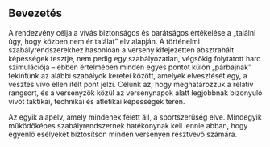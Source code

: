 ## Bevezetés

A rendezvény célja a vívás biztonságos és barátságos értékelése a „találni úgy, hogy közben nem ér találat” elv alapján. A történelmi szabályrendszerekhez hasonlóan a verseny kifejezetten absztrahált képességek tesztje, nem pedig egy szabályozatlan, végsőkig folytatott harc szimulációja – ebben
értelmében minden egyes pontot külön „párbajnak” tekintünk az alábbi szabályok keretei között, amelyek elvesztését egy, a vesztes vívó ellen ítélt pont jelzi. Célunk az, hogy meghatározzuk a relatív rangsort, és a versenyzők közül az versenynapok alatt legjobbnak bizonyuló vívót taktikai, technikai és atlétikai képességek terén.

Az egyik alapelv, amely mindenek felett áll, a sportszerűség elve. Mindegyik működőképes szabályrendszernek hatékonynak kell lennie abban, hogy egyenlő esélyeket biztosítson minden versenyen résztvevő számára.
